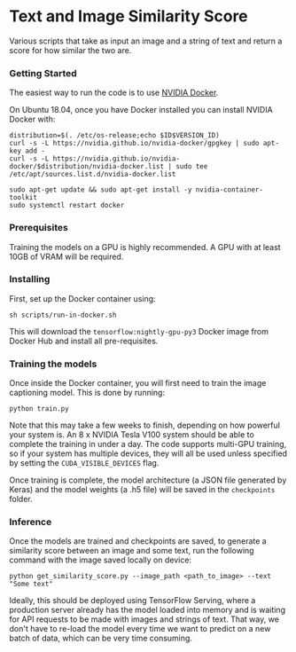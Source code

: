 # Text and Image Similarity Score

Various scripts that take as input an image and a string of text and return a 
score for how similar the two are. 

### Getting Started

The easiest way to run the code is to use [NVIDIA Docker](https://github.com/NVIDIA/nvidia-docker).

On Ubuntu 18.04, once you have Docker installed you can install NVIDIA Docker 
with:

```shell script
distribution=$(. /etc/os-release;echo $ID$VERSION_ID)
curl -s -L https://nvidia.github.io/nvidia-docker/gpgkey | sudo apt-key add -
curl -s -L https://nvidia.github.io/nvidia-docker/$distribution/nvidia-docker.list | sudo tee /etc/apt/sources.list.d/nvidia-docker.list

sudo apt-get update && sudo apt-get install -y nvidia-container-toolkit
sudo systemctl restart docker
``` 

### Prerequisites

Training the models on a GPU is highly recommended. A GPU with at least 10GB of 
VRAM will be required.

### Installing

First, set up the Docker container using:

```shell script
sh scripts/run-in-docker.sh
```

This will download the `tensorflow:nightly-gpu-py3` Docker image from Docker 
Hub and install all pre-requisites.

### Training the models

Once inside the Docker container, you will first need to train the image 
captioning model. This is done by running:

```shell script
python train.py
```

Note that this may take a few weeks to finish, depending on how powerful your 
system is. An 8 x NVIDIA Tesla V100 system should be able to complete the 
training in under a day. The code supports multi-GPU training, so if your system has multiple devices, they will all be used unless specified by setting the `CUDA_VISIBLE_DEVICES` flag.

Once training is complete, the model architecture (a JSON file generated by 
Keras) and the model weights (a .h5 file) will be saved in the `checkpoints` 
folder.

### Inference

Once the models are trained and checkpoints are saved, to generate a similarity 
score between an image and some text, run the following command with the image 
saved locally on device:

```shell script
python get_similarity_score.py --image_path <path_to_image> --text "Some text"
```

Ideally, this should be deployed using TensorFlow Serving, where a production
server already has the model loaded into memory and is waiting for API
requests to be made with images and strings of text. That way, we don't
have to re-load the model every time we want to predict on a new batch of
data, which can be very time consuming.
